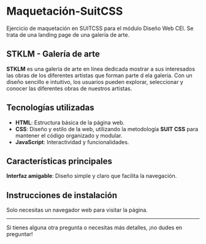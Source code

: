 # Maquetación-SuitCSS
 Ejercicio de maquetación en SUITCSS para el módulo Diseño Web CEI. Se trata de una landing page de una galería de arte.

## STKLM - Galería de arte

**STKLM** es una galería de arte en línea dedicada mostrar a sus interesados las obras de los diferentes artistas que forman parte d ela galería. Con un diseño sencillo e intuitivo, los usuarios pueden explorar, seleccionar y conocer las diferentes obras de nuestros artistas.

## Tecnologías utilizadas

- **HTML**: Estructura básica de la página web.
- **CSS**: Diseño y estilo de la web, utilizando la metodología **SUIT CSS** para mantener el código organizado y modular.
- **JavaScript**: Interactividad y funcionalidades.

## Características principales

**Interfaz amigable**: Diseño simple y claro que facilita la navegación.

## Instrucciones de instalación

Solo necesitas un navegador web para visitar la página.

---

Si tienes alguna otra pregunta o necesitas más detalles, ¡no dudes en preguntar!  
